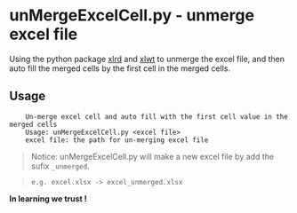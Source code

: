 # unMergeExcelCell.py - unmerge excel file

Using the python package [xlrd](https://github.com/python-excel/xlrd) and [xlwt](https://github.com/python-excel/xlwt) to unmerge the excel file, and then auto fill the merged cells by the first cell in the merged cells.

## Usage
``` 
    Un-merge excel cell and auto fill with the first cell value in the merged cells
    Usage: unMergeExcelCell.py <excel file>
    excel file: the path for un-merging excel file
```


> Notice: unMergeExcelCell.py will make a new excel file by add the sufix `_unmerged`.

> `e.g. excel.xlsx -> excel_unmerged.xlsx`

**In learning we trust !**
